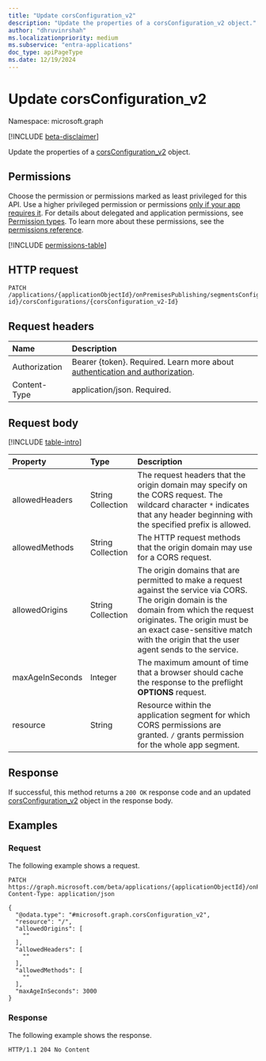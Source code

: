 ```yaml
---
title: "Update corsConfiguration_v2"
description: "Update the properties of a corsConfiguration_v2 object."
author: "dhruvinrshah"
ms.localizationpriority: medium
ms.subservice: "entra-applications"
doc_type: apiPageType
ms.date: 12/19/2024
---
```


# Update corsConfiguration_v2

Namespace: microsoft.graph

[!INCLUDE [beta-disclaimer](../../includes/beta-disclaimer.md)]

Update the properties of a [corsConfiguration_v2](../resources/corsconfiguration_v2.md) object.

## Permissions

Choose the permission or permissions marked as least privileged for this API. Use a higher privileged permission or permissions [only if your app requires it](/graph/permissions-overview#best-practices-for-using-microsoft-graph-permissions). For details about delegated and application permissions, see [Permission types](/graph/permissions-overview#permission-types). To learn more about these permissions, see the [permissions reference](/graph/permissions-reference).

<!-- {
  "blockType": "permissions",
  "name": "corsconfiguration_v2-update-permissions"
}
-->
[!INCLUDE [permissions-table](../includes/permissions/corsconfiguration_v2-update-permissions.md)]

## HTTP request

<!-- {
  "blockType": "ignored"
}
-->
``` http
PATCH /applications/{applicationObjectId}/onPremisesPublishing/segmentsConfiguration/microsoft.graph.webSegmentConfiguration/applicationSegments/{applicationSegment-id}/corsConfigurations/{corsConfiguration_v2-Id}
```

## Request headers

|Name|Description|
|:---|:---|
|Authorization|Bearer {token}. Required. Learn more about [authentication and authorization](/graph/auth/auth-concepts).|
|Content-Type|application/json. Required.|

## Request body

[!INCLUDE [table-intro](../../includes/update-property-table-intro.md)]

|Property|Type|Description|
|:---|:---|:---|
|allowedHeaders|String Collection|The request headers that the origin domain may specify on the CORS request. The wildcard character `*` indicates that any header beginning with the specified prefix is allowed.|
|allowedMethods|String Collection|The HTTP request methods that the origin domain may use for a CORS request.|
|allowedOrigins|String Collection|The origin domains that are permitted to make a request against the service via CORS. The origin domain is the domain from which the request originates. The origin must be an exact case-sensitive match with the origin that the user agent sends to the service. |
|maxAgeInSeconds|Integer|The maximum amount of time that a browser should cache the response to the preflight **OPTIONS** request.|
|resource|String|Resource within the application segment for which CORS permissions are granted. `/` grants permission for the whole app segment.|

## Response

If successful, this method returns a `200 OK` response code and an updated [corsConfiguration_v2](../resources/corsconfiguration_v2.md) object in the response body.

## Examples

### Request

The following example shows a request.
<!-- {
  "blockType": "request",
  "name": "update_corsconfiguration_v2"
}
-->
``` http
PATCH https://graph.microsoft.com/beta/applications/{applicationObjectId}/onPremisesPublishing/segmentsConfiguration/microsoft.graph.webSegmentConfiguration/applicationSegments/{segmentid}/corsConfigurations/{id}
Content-Type: application/json

{
  "@odata.type": "#microsoft.graph.corsConfiguration_v2",
  "resource": "/",
  "allowedOrigins": [
    ""
  ],
  "allowedHeaders": [
    ""
  ],
  "allowedMethods": [
    ""
  ],
  "maxAgeInSeconds": 3000
}
```


### Response

The following example shows the response.
<!-- {
  "blockType": "response",
  "truncated": true
}
-->
``` http
HTTP/1.1 204 No Content
```

<!--
{
  "type": "#page.annotation",
  "description": "Update corsConfiguration_v2",
  "keywords": "",
  "section": "documentation",
  "tocPath": "",
  "suppressions": [
    "
      Error: microsoft.graph.microsoft.graph/applications:
        /applications/{var}/onPremisesPublishing/segmentsConfiguration/microsoft.graph.webSegmentConfiguration/applicationSegments/{var}/corsConfigurations/{var}
        Uri path requires navigating into unknown object hierarchy: missing property 'microsoft.graph.webSegmentConfiguration' on 'segmentConfiguration'. Possible issues:
          1) Doc bug where 'microsoft.graph.webSegmentConfiguration' isn't defined on the resource.
          2) Doc bug where 'microsoft.graph.webSegmentConfiguration' is an example key and should instead be replaced with a placeholder like {item-id} or declared in the sampleKeys annotation.
          3) Doc bug where 'segmentConfiguration' is supposed to be an entity type, but is being treated as a complex because it (and its ancestors) are missing the keyProperty annotation.
    "
  ]
}
-->